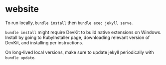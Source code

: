 # website

To run locally, `bundle install` then `bundle exec jekyll serve`.

`bundle install` might require DevKit to build native extensions on Windows. Install by going to RubyInstaller page, downloading relevant version of DevKit, and installing per instructions.

On long-lived local versions, make sure to update jekyll periodically with `bundle update`.
